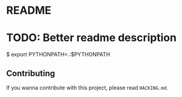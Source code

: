 # README

# TODO: Better readme description

$ export PYTHONPATH=.:$PYTHONPATH

## Contributing

If you wanna contribute with this project, please read `HACKING.md`.
